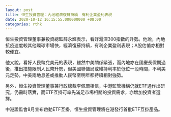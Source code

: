```yaml
---
layout: post
title: 恒生投資管理：內地經濟復蘇持續　有利企業盈利表現
date: 2020-10-12 16:15:55.000000000 +08:00
categories: rthk
---
```


恒生投資管理董事兼投資總監薛永輝表示，看好滬深300指數的升勢。他說，內地抗疫速度較其他環球市場快，經濟復蘇持續，有利企業盈利表現；A股估值亦相對較便宜。

他又說，看好人民幣兌美元的表現，雖然中美關係緊張，而內地亦在國慶長假期過後，推出措施限制人民幣升勢，但美國聯儲局或維持利率於低位一段時間，不利美元走勢，中美兩地息差或推動人民幣至明年都持續相對強勢。

另外，恒生投資管理董事兼行政總裁李佩珊相信，中港監管機構仍就ETF通作出研究，仍需時落實，而ETF互掛可率先滿足市場相關的投資需求，亦增加投資者選擇。

中港證監會8月宣布啟動ETF互掛，恒生投資管理將在港發行首批ETF互掛產品。
